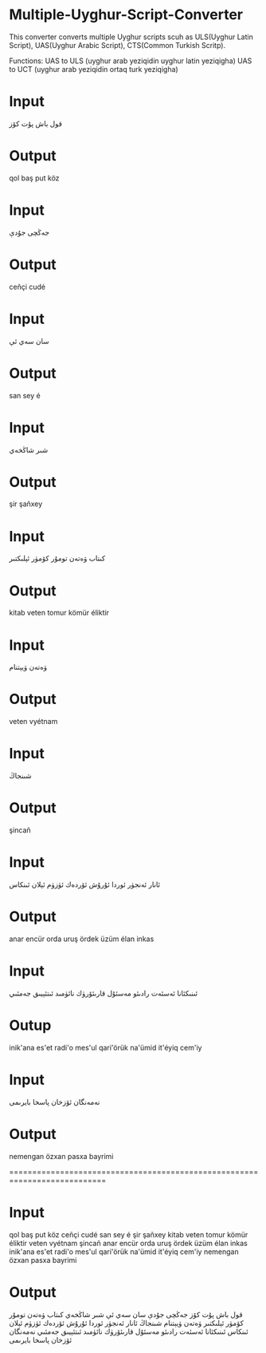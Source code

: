 # Multiple-Uyghur-Script-Converter
This converter converts multiple Uyghur scripts scuh as ULS(Uyghur Latin Script), UAS(Uyghur Arabic Script), CTS(Common Turkish Scritp).   

Functions:
	UAS to ULS (uyghur arab yeziqidin uyghur latin yeziqigha)
	UAS to UCT (uyghur arab yeziqidin ortaq turk yeziqigha)

# Input
قول باش پۇت كۆز
# Output
qol baş put köz

# Input
جەڭچى جۇدې
# Output
ceñçi cudé

# Input
سان سەي ئې
# Output
san sey é

# Input
شىر شاڭخەي
# Output
şir şañxey

# Input
كىتاب ۋەتەن تومۇر  كۆمۈر ئېلىكتىر
# Output
kitab veten tomur  kömür éliktir

# Input
ۋەتەن ۋيېتنام
# Output
veten vyétnam

# Input
شىنجاڭ

# Output
şincañ

# Input
ئانار ئەنجۈر ئوردا ئۇرۇش  ئۆردەك ئۈزۈم ئېلان ئىنكاس

# Output
anar encür orda uruş  ördek üzüm élan inkas

# Input
ئىنىكئانا ئەسئەت رادىئو مەسئۇل قارىئۆرۈك نائۈمىد  ئىتئېيىق جەمئىي
# Outup
inik'ana es'et radi'o mes'ul qari'örük na'ümid  it'éyiq cem'iy

# Input
نەمەنگان ئۆزخان پاسخا بايرىمى

# Output
nemengan özxan pasxa bayrimi

===========================================================================

# Input
qol baş put köz ceñçi cudé san sey é şir şañxey kitab veten tomur  kömür éliktir veten vyétnam şincañ anar encür orda uruş  ördek üzüm élan inkas inik'ana es'et radi'o mes'ul qari'örük na'ümid  it'éyiq cem'iy nemengan özxan pasxa bayrimi

# Output
قول باش پۇت كۆز جەڭچى جۇدې سان سەي ئې شىر شاڭخەي كىتاب ۋەتەن تومۇر  كۆمۈر ئېلىكتىر ۋەتەن ۋيېتنام شىنجاڭ ئانار ئەنجۈر ئوردا ئۇرۇش  ئۆردەك ئۈزۈم ئېلان ئىنكاس ئىنىكئانا ئەسئەت رادىئو مەسئۇل قارىئۆرۈك نائۈمىد  ئىتئېيىق جەمئىي نەمەنگان ئۆزخان پاسخا بايرىمى
